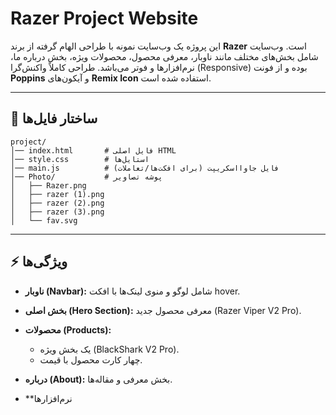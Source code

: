 # Razer Project Website

این پروژه یک وب‌سایت نمونه با طراحی الهام گرفته از برند **Razer** است. وب‌سایت شامل بخش‌های مختلف مانند ناوبار، معرفی محصول، محصولات ویژه، بخش درباره ما، نرم‌افزارها و فوتر می‌باشد. طراحی کاملاً واکنش‌گرا (Responsive) بوده و از فونت **Poppins** و آیکون‌های **Remix Icon** استفاده شده است.

---

## 📂 ساختار فایل‌ها

```
project/
│── index.html       # فایل اصلی HTML
│── style.css        # استایل‌ها
│── main.js          # فایل جاوااسکریپت (برای افکت‌ها/تعاملات)
│── Photo/           # پوشه تصاویر
│   ├── Razer.png
│   ├── razer (1).png
│   ├── razer (2).png
│   ├── razer (3).png
│   └── fav.svg
```

---

## ⚡ ویژگی‌ها

* **ناوبار (Navbar):** شامل لوگو و منوی لینک‌ها با افکت hover.
* **بخش اصلی (Hero Section):** معرفی محصول جدید (Razer Viper V2 Pro).
* **محصولات (Products):**

  * یک بخش ویژه (BlackShark V2 Pro).
  * چهار کارت محصول با قیمت.
* **درباره (About):** بخش معرفی و مقاله‌ها.
* **نرم‌افزارها
